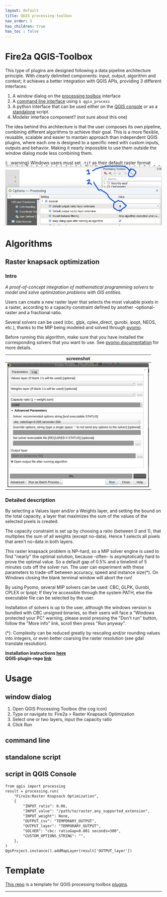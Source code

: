 ```yaml
---
layout: default
title: QGIS processing-toolbox
nav_order: 3
has_children: true
has_toc : false
---
```

# Fire2a QGIS-Toolbox

This type of plugins are designed following a data pipeline architecture principle. 
With clearly delimited components: input, output, algorithm and context; it achieves a better integration with QGIS APIs, providing 3 different interfaces:
1. A window dialog on the [processing toolbox](https://docs.qgis.org/latest/en/docs/user_manual/processing/toolbox.html) interface
2. A [command line interface](https://docs.qgis.org/latest/en/docs/user_manual/processing/standalone) using `$ qgis_process`
3. A python interface that can be used either 
    on the [QGIS console](#script-in-qgis-console)
    or as a [standalone](https://raw.githubusercontent.com/fire2a/fire-analytics-qgis-processing-toolbox-plugin/main/script_samples/standalone.py) script.
4. Modeler interface component? (not sure about this one)

The idea behind this architecture is that the user composes its own pipeline, combining different algorithms to achieve their goal. This is a more flexible, reusable, scalable and easier to mantain approach than independent QGIS plugins, where each one is designed to a specific need with custom inputs, outputs and behavior. Making it nearly impossible to use them outside the window dialog mode less combining them.

{: .warning}
Windows users must set `.tif` as their default raster format
![](./img/windows_tif.png)

# Algorithms
## Raster knapsack optimization
### Intro
_A proof-of-concept integration of mathematical programming solvers to model and solve optimization problems with GIS entities._

Users can create a new raster layer that selects the most valuable pixels in a raster, according to a capacity constraint defined by another -optional- raster and a fractional ratio.

Several solvers can be used (cbc, glpk, cplex_direct, gurobi, ipopt, NEOS, etc.), thanks to the MIP being modeled and solved through [pyomo](http://www.pyomo.org).

Before running this algorithm, make sure that you have installed the corresponding solvers that you want to use. See [pyomo documentation](https://pyomo.readthedocs.io/en/stable/installation.html#conditional-dependencies) for more  details.

| screenshot |
| --- |
|<img src="img/screenshot.png"  alt='cannot load image' height=400px >|

### Detailed description
By selecting a Values layer and/or a Weights layer, and setting the bound on the total capacity, a layer that maximizes the sum of the values of the selected pixels is created.

The capacity constraint is set up by choosing a ratio (between 0 and 1), that multiplies the sum of all weights (except no-data). Hence 1 selects all pixels that aren't no-data in both layers.

This raster knapsack problem is NP-hard, so a MIP solver engine is used to find "nearly" the optimal solution, because -often- is asymptotically hard to prove the optimal value. So a default gap of 0.5% and a timelimit of 5 minutes cuts off the solver run. The user can experiment with these parameters to trade-off between accuracy, speed and instance size(*). On Windows closing the blank terminal window will abort the run!

By using Pyomo, several MIP solvers can be used: CBC, GLPK, Gurobi, CPLEX or Ipopt; If they're accessible through the system PATH, else the executable file can be selected by the user.

Installation of solvers is up to the user, although the windows version is bundled with CBC unsigned binaries, so their users will face a "Windows protected your PC" warning, please avoid pressing the "Don't run" button, follow the "More info" link, scroll then press "Run anyway".

(*): Complexity can be reduced greatly by rescaling and/or rounding values into integers, or even better coarsing the raster resolution (see gdal translate resolution).

__Installation instructions [here](./plugin_installation.md)__  
__QGIS-plugin-repo [link](./plugins.xml)__  

# Usage
## window dialog
1. Open QGIS Processing Toolbox (the cog icon)
2. Type or navigate to: Fire2a > Raster Knapsack Optimization
3. Select one or two layers, input the capacity ratio
4. Click Run

## command line

## standalone script

## script in QGIS Console

```
from qgis import processing
result = processing.run(
    "Fire2a:Raster Knapsack Optimization",
    {
        "INPUT_ratio": 0.06,
        "INPUT_value": "/path/to/raster.any_supported_extension",
        "INPUT_weight": None,
        "OUTPUT_csv": "TEMPORARY_OUTPUT",
        "OUTPUT_layer": "TEMPORARY_OUTPUT",
        "SOLVER": "cbc: ratioGap=0.001 seconds=300",
        "CUSTOM_OPTIONS_STRING": "",
    },
)
QgsProject.instance().addMapLayer(result['OUTPUT_layer'])
```

# Template
[This repo](https://github.com/fdobad/qgis-processingplugin-template) is a template for QGIS processing toolbox [plugins](https://plugins.qgis.org).

---
[QGIS]: https://qgis.org
[requirements.txt]: https://raw.githubusercontent.com/fire2a/fire-analytics-qgis-processing-toolbox-plugin/main/fireanalyticstoolbox/requirements.txt 
[requirements.dev.txt]: https://raw.githubusercontent.com/fire2a/fire-analytics-qgis-processing-toolbox-plugin/main/requirements.dev.txt
[Scott&Burgan-dialog-server]: https://fdobad.github.io/qgis-processingplugin-template/plugins.xml
[Kitral simulator dialog-server]: https://fdobad.github.io/fire2am-kitral/plugins.xml 
[Processing-Toolbox-server]: https://fire2a.github.io/fire-analytics-qgis-processing-toolbox-plugin/plugins.xml
[toolbox-releases]: https://fire2a.github.io/fire-analytics-qgis-processing-toolbox-plugin/releases
[toolbox-repo]: https://www.github.com/fire2a/fire-analytics-qgis-processing-toolbox-plugin
